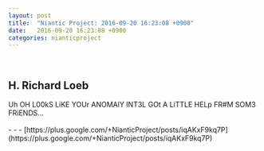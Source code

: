 ```yaml
---
layout: post
title:  "Niantic Project: 2016-09-20 16:23:08 +0900"
date:   2016-09-20 16:23:08 +0900
categories: nianticproject
---
```

<div class="shared"><br /><h2>H. Richard Loeb</h2>Uh OH L00kS LiKE YOUr ANOMAlY INT3L GOt A LiTTLE HELp FR#M SOM3 FRiENDS...<br /><br /></div>
- - -
[https://plus.google.com/+NianticProject/posts/iqAKxF9kq7P](https://plus.google.com/+NianticProject/posts/iqAKxF9kq7P)
